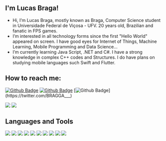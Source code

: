 ## I'm Lucas Braga!
- Hi, I’m Lucas Braga, mostly known as Braga, Computer Science student in Universidade Federal de Viçosa - UFV. 20 years old, Brazilian and fanatic in FPS games.
-  I’m interested in all technology forms since the first "Hello World" appeared on screen. I have good eyes for Internet of Things, Machine Learning, Mobile Programming and Data Science...
- I’m currently learning Java Script, .NET and C#. I have a strong knowledge in complex C++ codes and Structures. I do have plans on studying mobile languages such Swift and Flutter.
## How to reach me:
[![Github Badge](https://img.shields.io/badge/LinkedIn-0077B5?style=for-the-badge&logo=linkedin&logoColor=white&link=https://www.linkedin.com/in/lucas-braga-00677b209/)](https://www.linkedin.com/in/lucas-braga-00677b209/) [![Github Badge](https://img.shields.io/badge/GitHub-100000?style=for-the-badge&logo=github&logoColor=white&link=https://github.com/bragalucas1)](https://github.com/bragalucas1) [![Github Badge]( https://img.shields.io/badge/Twitter-1DA1F2?style=for-the-badge&logo=twitter&logoColor=white&link=https://twitter.com/BRAGGA___)](https://twitter.com/BRAGGA___)

<img src = "https://github-readme-stats.vercel.app/api/top-langs/?username=bragalucas1"> <img src = "https://github-readme-stats.vercel.app/api?username=bragalucas1">
## Languages and Tools
<img src= "https://img.shields.io/badge/C%2B%2B-00599C?style=for-the-badge&logo=c%2B%2B&logoColor=white"> <img src= "https://img.shields.io/badge/JavaScript-323330?style=for-the-badge&logo=javascript&logoColor=F7DF1E"> <img src= "https://img.shields.io/badge/C%23-239120?style=for-the-badge&logo=c-sharp&logoColor=white"> <img src= "https://img.shields.io/badge/MySQL-00000F?style=for-the-badge&logo=mysql&logoColor=white"> <img src= "https://img.shields.io/badge/.NET-512BD4?style=for-the-badge&logo=dotnet&logoColor=white"> <img src= "https://img.shields.io/badge/Azure_DevOps-0078D7?style=for-the-badge&logo=azure-devops&logoColor=white"> <img src= "https://img.shields.io/badge/Linux-FCC624?style=for-the-badge&logo=linux&logoColor=black"> <img src= "https://img.shields.io/badge/Visual_Studio-5C2D91?style=for-the-badge&logo=visual%20studio&logoColor=white"> <img src= "https://img.shields.io/badge/Visual_Studio_Code-0078D4?style=for-the-badge&logo=visual%20studio%20code&logoColor=white"> <img src= "https://img.shields.io/badge/Trello-0052CC?style=for-the-badge&logo=trello&logoColor=white">

<!---
bragalucas1/bragalucas1 is a ✨ special ✨ repository because its `README.md` (this file) appears on your GitHub profile.
You can click the Preview link to take a look at your changes.
--->
